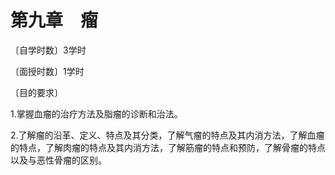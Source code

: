 # 第九章　瘤

〔自学时数〕3学时

〔面授时数〕1学时

〔目的要求〕

1.掌握血瘤的治疗方法及脂瘤的诊断和治法。

2.了解瘤的沿革、定义、特点及其分类，了解气瘤的特点及其内消方法，了解血瘤的特点，了解肉瘤的特点及其内消方法，了解筋瘤的特点和预防，了解骨瘤的特点以及与恶性骨瘤的区别。
